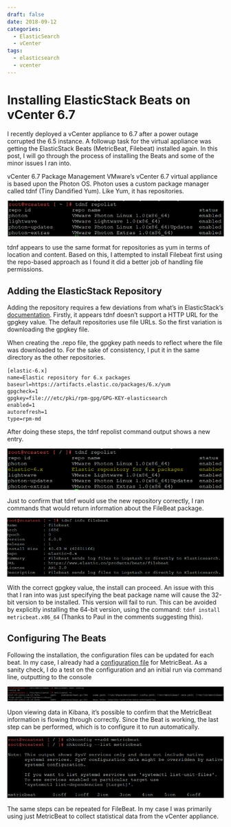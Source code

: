 ```yaml
---
draft: false
date: 2018-09-12
categories:
  - ElasticSearch
  - vCenter
tags:
  - elasticsearch
  - vcenter
---
```

# Installing ElasticStack Beats on vCenter 6.7
I recently deployed a vCenter appliance to 6.7 after a power outage corrupted the 6.5 instance.  A followup task for the virtual appliance was getting the ElasticStack Beats (MetricBeat, Filebeat) installed again.  In this post, I will go through the process of installing the Beats and some of the minor issues I ran into.
<!-- more -->
vCenter 6.7 Package Management
VMware’s vCenter 6.7 virtual appliance is based upon the Photon OS.  Photon uses a custom package manager called tdnf (Tiny Dandified Yum).  Like Yum, it has repositories.

![Image](../media/2018-09-12-001.png)

tdnf appears to use the same format for repositories as yum in terms of location and content.  Based on this, I attempted to install
Filebeat first using the repo-based approach as I found it did a better job of handling file permissions.

## Adding the ElasticStack Repository
Adding the repository requires a few deviations from what’s in ElasticStack’s [documentation](https://www.elastic.co/guide/en/beats/filebeat/current/setup-repositories.html).  Firstly, it appears tdnf doesn’t support a HTTP URL for the gpgkey value.  The default repositories use file URLs.  So the first variation is downloading the gpgkey file.

When creating the .repo file, the gpgkey path needs to reflect where the file was downloaded to.  For the sake of consistency, I put it in the same directory as the other repositories.
```
[elastic-6.x]
name=Elastic repository for 6.x packages
baseurl=https://artifacts.elastic.co/packages/6.x/yum
gpgcheck=1
gpgkey=file:///etc/pki/rpm-gpg/GPG-KEY-elasticsearch
enabled=1
autorefresh=1
type=rpm-md
```

After doing these steps, the tdnf repolist command output shows a new entry.

![Image](../media/2018-09-12-002.png)

Just to confirm that tdnf would use the new repository correctly, I ran commands that would return information about the FileBeat package.

![Image](../media/2018-09-12-003.png)

With the correct gpgkey value, the install can proceed.  An issue with this that I ran into was just specifying the beat package name will cause the 32-bit version to be installed.  This version will fail to run.  This can be avoided by explicitly installing the 64-bit version, using the command: `tdnf install metricbeat.x86_64` (Thanks to Paul in the comments suggesting this).

## Configuring The Beats
Following the installation, the configuration files can be updated for each beat.  In my case, I already had a [configuration file](https://github.com/jpboyce/elasticstack/blob/83ec82ed2d1a2d5aadc99de73dd815c18fc85d49/metricbeat/vCenter-metricbeat.yml) for MetricBeat.  As a sanity check, I do a test on the configuration and an initial run via command line, outputting to the console

![Image](../media/2018-09-12-004.png)

Upon viewing data in Kibana, it’s possible to confirm that the MetricBeat information is flowing through correctly.  Since the Beat is working, the last step can be performed, which is to configure it to run automatically.

![Image](../media/2018-09-12-005.png)

The same steps can be repeated for FileBeat.  In my case I was primarily using just MetricBeat to collect statistical data from the vCenter appliance.
